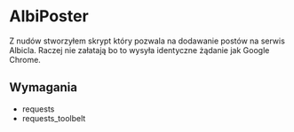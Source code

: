# AlbiPoster

Z nudów stworzyłem skrypt który pozwala na dodawanie postów na serwis Albicla.
Raczej nie załatają bo to wysyła identyczne żądanie jak Google Chrome.

## Wymagania
* requests
* requests_toolbelt

